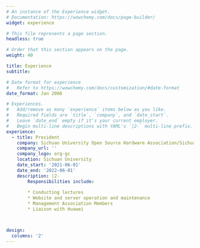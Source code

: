 ```yaml
---
# An instance of the Experience widget.
# Documentation: https://wowchemy.com/docs/page-builder/
widget: experience

# This file represents a page section.
headless: true

# Order that this section appears on the page.
weight: 40

title: Experience
subtitle:

# Date format for experience
#   Refer to https://wowchemy.com/docs/customization/#date-format
date_format: Jan 2006

# Experiences.
#   Add/remove as many `experience` items below as you like.
#   Required fields are `title`, `company`, and `date_start`.
#   Leave `date_end` empty if it's your current employer.
#   Begin multi-line descriptions with YAML's `|2-` multi-line prefix.
experience:
  - title: President
    company: Sichuan University Open Source Hardware Association/Sichuan University Smart Base Society
    company_url: ''
    company_logo: org-gc
    location: Sichuan University
    date_start: '2021-06-01'
    date_end: '2022-06-01'
    description: |2-
        Responsibilities include:
        
        * Conducting lectures
        * Website and server operation and maintenance
        * Management Association Members
        * Liaison with Huawei



design:
  columns: '2'
---
```

